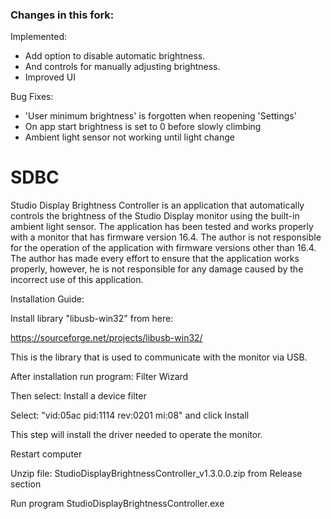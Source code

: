 ### Changes in this fork:
Implemented:
- Add option to disable automatic brightness.
- And controls for manually adjusting brightness.
- Improved UI

Bug Fixes:
- 'User minimum brightness' is forgotten when reopening 'Settings'
- On app start brightness is set to 0 before slowly climbing
- Ambient light sensor not working until light change


# SDBC
Studio Display Brightness Controller is an application that automatically controls the brightness of the Studio Display monitor using the built-in ambient light sensor. The application has been tested and works properly with a monitor that has firmware version 16.4. The author is not responsible for the operation of the application with firmware versions other than 16.4. The author has made every effort to ensure that the application works properly, however, he is not responsible for any damage caused by the incorrect use of this application.


Installation Guide:

Install library "libusb-win32" from here:

https://sourceforge.net/projects/libusb-win32/

This is the library that is used to communicate with the monitor via USB.


After installation run program: Filter Wizard

Then select: Install a device filter

Select: "vid:05ac pid:1114 rev:0201 mi:08" and click Install

This step will install the driver needed to operate the monitor.


Restart computer


Unzip file: StudioDisplayBrightnessController_v1.3.0.0.zip from Release section

Run program StudioDisplayBrightnessController.exe


